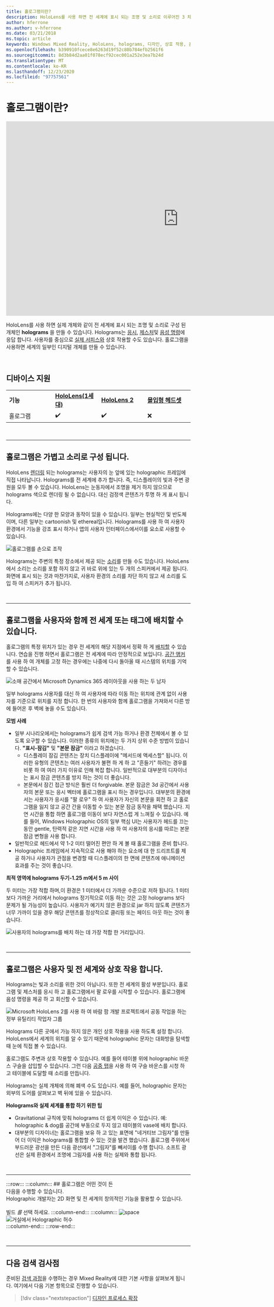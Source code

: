 ```yaml
---
title: 홀로그램이란?
description: HoloLens를 사용 하면 전 세계에 표시 되는 조명 및 소리로 이루어진 3 차원 holograms을 보고 상호 작용할 수 있습니다.
author: hferrone
ms.author: v-hferrone
ms.date: 03/21/2018
ms.topic: article
keywords: Windows Mixed Reality, HoloLens, holograms, 디자인, 상호 작용, 혼합 현실 헤드셋, windows mixed reality 헤드셋, 확대 된 현실
ms.openlocfilehash: b390910fcece8e6263d19f52c80b784efb2561f6
ms.sourcegitcommit: 8d3b84d2aa01f078ecf92cec001a252e3ea7b24d
ms.translationtype: MT
ms.contentlocale: ko-KR
ms.lasthandoff: 12/23/2020
ms.locfileid: "97757561"
---
```

# <a name="what-is-a-hologram"></a>홀로그램이란?

<iframe width="940" height="530" src="https://www.youtube.com/embed/MVXH5V8MVQo" frameborder="0" allow="accelerometer; autoplay; encrypted-media; gyroscope; picture-in-picture" allowfullscreen></iframe>


HoloLens를 사용 하면 실제 개체와 같이 전 세계에 표시 되는 조명 및 소리로 구성 된 개체인 **holograms** 을 만들 수 있습니다. Holograms는 [응시](../design/gaze-and-commit.md), [제스처](../design/gaze-and-commit.md#composite-gestures)및 [음성 명령](../design/voice-input.md)에 응답 합니다. 사용자를 중심으로 [실제 서피스와](../design/spatial-mapping.md) 상호 작용할 수도 있습니다. 홀로그램을 사용하면 세계의 일부인 디지털 개체를 만들 수 있습니다.

<br>

## <a name="device-support"></a>디바이스 지원

<table>
    <colgroup>
    <col width="25%" />
    <col width="25%" />
    <col width="25%" />
    <col width="25%" />
    </colgroup>
    <tr>
        <td><strong>기능</strong></td>
        <td><a href="../hololens-hardware-details.md"><strong>HoloLens(1세대)</strong></a></td>
        <td><a href="https://docs.microsoft.com/hololens/hololens2-hardware"><strong>HoloLens 2</strong></td>
        <td><a href="../discover/immersive-headset-hardware-details.md"><strong>몰입형 헤드셋</strong></a></td>
    </tr>
     <tr>
        <td>홀로그램</td>
        <td>✔️</td>
        <td>✔️</td>
        <td>❌</td>
    </tr>
</table>

<br>

---

## <a name="a-hologram-is-made-of-light-and-sound"></a>홀로그램은 가볍고 소리로 구성 됩니다.

HoloLens [렌더링](../develop/platform-capabilities-and-apis/rendering.md) 되는 holograms는 사용자의 눈 앞에 있는 holographic 프레임에 직접 나타납니다. Holograms를 전 세계에 추가 합니다. 즉, 디스플레이의 빛과 주변 광원을 모두 볼 수 있습니다. HoloLens는 눈동자에서 조명을 제거 하지 않으므로 holograms 색으로 렌더링 될 수 없습니다. 대신 검정색 콘텐츠가 투명 하 게 표시 됩니다.

Holograms에는 다양 한 모양과 동작이 있을 수 있습니다. 일부는 현실적인 및 반도체 이며, 다른 일부는 cartoonish 및 ethereal입니다. Holograms를 사용 하 여 사용자 환경에서 기능을 강조 표시 하거나 앱의 사용자 인터페이스에서이를 요소로 사용할 수 있습니다.

![홀로그램를 손으로 조작](images/hologram-hands-940px.jpg)

Holograms는 주변의 특정 장소에서 제공 되는 [소리](../design/spatial-sound.md)를 만들 수도 있습니다. HoloLens에서 소리는 소리를 포함 하지 않고 귀 바로 위에 있는 두 개의 스피커에서 제공 됩니다. 화면에 표시 되는 것과 마찬가지로, 사용자 환경의 소리를 차단 하지 않고 새 소리를 도입 하 여 스피커가 추가 됩니다.

<br>

---

## <a name="a-hologram-can-be-placed-in-the-world-or-tag-along-with-you"></a>홀로그램을 사용자와 함께 전 세계 또는 태그에 배치할 수 있습니다.

홀로그램의 특정 위치가 있는 경우 전 세계의 해당 지점에서 정확 하 게 [배치할](../design/coordinate-systems.md) 수 있습니다. 연습을 진행 하면서 홀로그램은 전 세계에 따라 안정적으로 보입니다. [공간 앵커](../design/coordinate-systems.md#spatial-anchors) 를 사용 하 여 개체를 고정 하는 경우에는 나중에 다시 돌아올 때 시스템의 위치를 기억할 수 있습니다.

![소매 공간에서 Microsoft Dynamics 365 레이아웃을 사용 하는 두 남자](images/HLS19_retailLayoutHologram_001-940px.jpg)

일부 holograms 사용자를 대신 하 여 사용자에 따라 이동 하는 위치에 관계 없이 사용자를 기준으로 위치를 지정 합니다. 한 번의 사용자와 함께 홀로그램을 가져와서 다른 방에 들어온 후 벽에 놓을 수도 있습니다.

**모범 사례**
* 일부 시나리오에서는 holograms가 쉽게 검색 가능 하거나 환경 전체에서 볼 수 있도록 요구할 수 있습니다. 이러한 종류의 위치에는 두 가지 상위 수준 방법이 있습니다. **"표시-잠김"** 및 **"본문 잠금"** 이라고 하겠습니다.
   * 디스플레이 잠김 콘텐츠는 장치 디스플레이에 "메서드에 액세스할" 됩니다. 이러한 유형의 콘텐츠는 여러 사용자가 불편 하 게 하 고 "흔들기" 하려는 경우를 비롯 하 여 여러 가지 이유로 인해 복잡 합니다. 일반적으로 대부분의 디자이너는 표시 잠금 콘텐츠를 방지 하는 것이 더 좋습니다.
   * 본문에서 잠긴 접근 방식은 훨씬 더 forgivable. 본문 잠금은 3d 공간에서 사용자의 본문 또는 응시 벡터에 홀로그램을 표시 하는 경우입니다. 대부분의 환경에서는 사용자가 응시를 "팔 로우" 하 여 사용자가 자신의 본문을 회전 하 고 홀로그램을 잃지 않고 공간 간을 이동할 수 있는 본문 잠금 동작을 채택 했습니다. 지연 시간을 통합 하면 홀로그램 이동이 보다 자연스럽 게 느껴질 수 있습니다. 예를 들어, Windows Holographic OS의 일부 핵심 UI는 사용자가 헤드를 끄는 동안 gentle, 탄력적 같은 지연 시간을 사용 하 여 사용자의 응시를 따르는 본문 잠금 변형을 사용 합니다.
* 일반적으로 헤드에서 약 1-2 미터 떨어진 편안 하 게 볼 때 홀로그램을 준비 합니다.
* Holographic 프레임에서 지속적으로 사용 해야 하는 요소에 대 한 드리프트를 제공 하거나 사용자가 관점을 변경할 때 디스플레이의 한 면에 콘텐츠에 애니메이션 효과를 주는 것이 좋습니다.

**최적 영역에 holograms 두기-1.25 m에서 5 m 사이**

두 미터는 가장 적합 하며,이 환경은 1 미터에서 더 가까운 수준으로 저하 됩니다. 1 미터 보다 가까운 거리에서 holograms 정기적으로 이동 하는 것은 고정 holograms 보다 문제가 될 가능성이 높습니다. 사용자가 예기치 않은 환경으로 jar 하지 않도록 콘텐츠가 너무 가까이 있을 경우 해당 콘텐츠를 정상적으로 클리핑 또는 페이드 아웃 하는 것이 좋습니다.

![사용자의 holograms를 배치 하는 데 가장 적합 한 거리입니다.](images/distanceguiderendering-950px.png)

<br>

---

## <a name="a-hologram-interacts-with-you-and-your-world"></a>홀로그램은 사용자 및 전 세계와 상호 작용 합니다.

Holograms는 빛과 소리를 위한 것이 아닙니다. 또한 전 세계의 활성 부분입니다. 홀로그램 및 제스처를 응시 하 고 홀로그램에서 팔 로우를 시작할 수 있습니다. 홀로그램에 음성 명령을 제공 하 고 회신할 수 있습니다.

![Microsoft HoloLens 2를 사용 하 여 바람 팜 개발 프로젝트에서 공동 작업을 하는 정부 유틸리티 작업자 그룹](images/HLS19_governmentUtilitiesHologram_001-940px.jpg)

Holograms 다른 곳에서 가능 하지 않은 개인 상호 작용을 사용 하도록 설정 합니다. HoloLens에서 세계의 위치를 알 수 있기 때문에 holographic 문자는 대화방을 탐색할 때 눈에 직접 볼 수 있습니다.

홀로그램도 주변과 상호 작용할 수 있습니다. 예를 들어 테이블 위에 holographic 바운스 구슬을 삽입할 수 있습니다. 그런 다음 [공중 탭](../design/gaze-and-commit.md#composite-gestures)을 사용 하 여 구슬 바운스를 시청 하 고 테이블에 도달할 때 소리를 만듭니다.

Holograms는 실제 개체에 의해 폐색 수도 있습니다. 예를 들어, holographic 문자는 외부의 도어를 살펴보고 벽 뒤에 있을 수 있습니다.

**Holograms와 실제 세계를 통합 하기 위한 팁**
* Gravitational 규칙에 맞춰 holograms 더 쉽게 이익은 수 있습니다. 예: holographic & dog를 공간에 부동으로 두지 않고 테이블의 vase에 배치 합니다.
* 대부분의 디자이너는 홀로그램을 보유 하 고 있는 표면에 "네거티브 그림자"를 만들어 더 이익은 holograms를 통합할 수 있는 것을 발견 했습니다. 홀로그램 주위에서 부드러운 광선을 만든 다음 광선에서 "그림자"를 빼서이를 수행 합니다. 소프트 광선은 실제 환경에서 조명에 그림자를 사용 하는 실제와 통합 됩니다.

<br>

---

:::row:::
    :::column:::
        ## <a name="a-hologram-is-whatever-bryou-can-dream-upbr"></a>홀로그램은 어떤 것이 든 <br>다음을 수행할 수 있습니다.<br>
        Holographic 개발자는 2D 화면 및 전 세계의 창의적인 기능을 활용할 수 있습니다.<br><br>
        빌드 *를* 선택 하세요.
    :::column-end:::
        :::column:::
        ![space](images/spacer-20x582.png)<br>
       ![거실에서 Holographic 허수](images/designoverview.jpg)<br>
    :::column-end:::
:::row-end:::

<br>

---

## <a name="next-discovery-checkpoint"></a>다음 검색 검사점

준비된 [검색 과정](get-started-with-mr.md)을 수행하는 경우 Mixed Reality에 대한 기본 사항을 살펴보게 됩니다. 여기에서 다음 기본 항목으로 진행할 수 있습니다. 

> [!div class="nextstepaction"]
> [디자인 프로세스 확장](case-study-expanding-the-design-process-for-mixed-reality.md)

